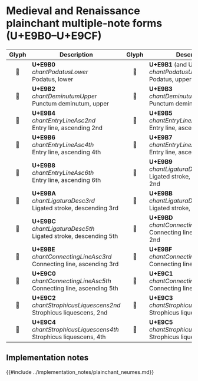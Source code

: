 Medieval and Renaissance plainchant multiple-note forms (U+E9B0–U+E9CF)
=======================================================================

| **Glyph** | **Description** | **Glyph** | **Description**
| :-------: | --------------- | :-------: | ---------------
|<span class="bravura_large">&#xe9b0;</span> | **U+E9B0**<br/>*chantPodatusLower*<br/>Podatus, lower | <span class="bravura_large">&#xe9b1;</span> | **U+E9B1** (and U+1D1D4)<br/>*chantPodatusUpper*<br/>Podatus, upper
|<span class="bravura_large">&#xe9b2;</span> | **U+E9B2**<br/>*chantDeminutumUpper*<br/>Punctum deminutum, upper | <span class="bravura_large">&#xe9b3;</span> | **U+E9B3**<br/>*chantDeminutumLower*<br/>Punctum deminutum, lower
|<span class="bravura_large">&#xe9b4;</span> | **U+E9B4**<br/>*chantEntryLineAsc2nd*<br/>Entry line, ascending 2nd | <span class="bravura_large">&#xe9b5;</span> | **U+E9B5**<br/>*chantEntryLineAsc3rd*<br/>Entry line, ascending 3rd
|<span class="bravura_large">&#xe9b6;</span> | **U+E9B6**<br/>*chantEntryLineAsc4th*<br/>Entry line, ascending 4th | <span class="bravura_large">&#xe9b7;</span> | **U+E9B7**<br/>*chantEntryLineAsc5th*<br/>Entry line, ascending 5th
|<span class="bravura_large">&#xe9b8;</span> | **U+E9B8**<br/>*chantEntryLineAsc6th*<br/>Entry line, ascending 6th | <span class="bravura_large">&#xe9b9;</span> | **U+E9B9**<br/>*chantLigaturaDesc2nd*<br/>Ligated stroke, descending 2nd
|<span class="bravura_large">&#xe9ba;</span> | **U+E9BA**<br/>*chantLigaturaDesc3rd*<br/>Ligated stroke, descending 3rd | <span class="bravura_large">&#xe9bb;</span> | **U+E9BB**<br/>*chantLigaturaDesc4th*<br/>Ligated stroke, descending 4th
|<span class="bravura_large">&#xe9bc;</span> | **U+E9BC**<br/>*chantLigaturaDesc5th*<br/>Ligated stroke, descending 5th | <span class="bravura_large">&#xe9bd;</span> | **U+E9BD**<br/>*chantConnectingLineAsc2nd*<br/>Connecting line, ascending 2nd
|<span class="bravura_large">&#xe9be;</span> | **U+E9BE**<br/>*chantConnectingLineAsc3rd*<br/>Connecting line, ascending 3rd | <span class="bravura_large">&#xe9bf;</span> | **U+E9BF**<br/>*chantConnectingLineAsc4th*<br/>Connecting line, ascending 4th
|<span class="bravura_large">&#xe9c0;</span> | **U+E9C0**<br/>*chantConnectingLineAsc5th*<br/>Connecting line, ascending 5th | <span class="bravura_large">&#xe9c1;</span> | **U+E9C1**<br/>*chantConnectingLineAsc6th*<br/>Connecting line, ascending 6th
|<span class="bravura_large">&#xe9c2;</span> | **U+E9C2**<br/>*chantStrophicusLiquescens2nd*<br/>Strophicus liquescens, 2nd | <span class="bravura_large">&#xe9c3;</span> | **U+E9C3**<br/>*chantStrophicusLiquescens3rd*<br/>Strophicus liquescens, 3rd
|<span class="bravura_large">&#xe9c4;</span> | **U+E9C4**<br/>*chantStrophicusLiquescens4th*<br/>Strophicus liquescens, 4th | <span class="bravura_large">&#xe9c5;</span> | **U+E9C5**<br/>*chantStrophicusLiquescens5th*<br/>Strophicus liquescens, 5th

Implementation notes
---------------------

{{#include ../implementation_notes/plainchant_neumes.md}}